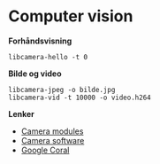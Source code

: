 # Computer vision

**Forhåndsvisning**
```
libcamera-hello -t 0
```

**Bilde og video**
```
libcamera-jpeg -o bilde.jpg
libcamera-vid -t 10000 -o video.h264
```

**Lenker**
- [Camera modules](https://www.raspberrypi.com/documentation/accessories/camera.html)
- [Camera software](https://www.raspberrypi.com/documentation/computers/camera_software.html)
- [Google Coral](https://coral.ai/docs/accelerator/get-started)
